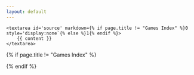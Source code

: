 ```yaml
---
layout: default
---
```

    <textarea id='source' markdown={% if page.title != "Games Index" %}0 style='display:none`{% else %}1{% endif %}>
        {{ content }}
    </textarea>
{% if page.title != "Games Index" %}
    <div id='game' />
    <script src='js/ficdown.js'></script>
    <script>
      var player = new Ficdown({
        id: 'game',
        source: document.getElementById('source').value,
        scroll: true,
      });
      player.play();
    </script>
{% endif %}
